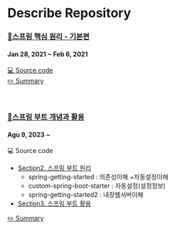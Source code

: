 # Describe Repository
### [🔗스프링 핵심 원리 - 기본편 ](https://www.inflearn.com/course/%EC%8A%A4%ED%94%84%EB%A7%81-%ED%95%B5%EC%8B%AC-%EC%9B%90%EB%A6%AC-%EA%B8%B0%EB%B3%B8%ED%8E%B8) 
#### Jan 28, 2021 ~ Feb 6, 2021
[💻 Source code](https://github.com/eunsolJo/spring-study/tree/master/core) <br>
[✏️ Summary](https://www.notion.so/01968ec65e6e41788eadbe4714c9dc0a)

<br>

### [🔗스프링 부트 개념과 활용](https://www.inflearn.com/course/%EC%8A%A4%ED%94%84%EB%A7%81%EB%B6%80%ED%8A%B8/dashboard) 
#### Agu 9, 2023 ~ 
💻 Source code <br>
- [Section2. 스프링 부트 원리](https://github.com/eunsolJo/spring-study/tree/master/concept-of-spring-boot)
    - spring-getting-started : 의존성이해 +자동설정이해
    - custom-spring-boot-starter : 자동설정(설정정보)
    - spring-getting-started2 : 내장웹서버이해
- [Section3. 스프링 부트 활용](https://github.com/eunsolJo/spring-study/tree/master/use-spring-boot)

[✏️ Summary](https://www.notion.so/706a63fcd1874b9fb57a241051d06d04?pvs=4)
